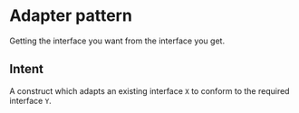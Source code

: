 # **Adapter pattern**

Getting the interface you want from the interface you get.

## **Intent**

A construct which adapts an existing interface `X` to conform to the required interface `Y`.
